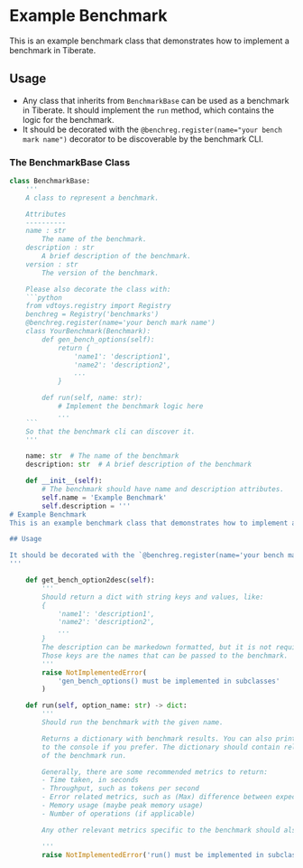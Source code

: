 # Example Benchmark

This is an example benchmark class that demonstrates how to implement a benchmark in Tiberate.

## Usage

- Any class that inherits from `BenchmarkBase` can be used as a benchmark in Tiberate. It should implement the `run` method, which contains the logic for the benchmark.
- It should be decorated with the `@benchreg.register(name="your bench mark name")` decorator to be discoverable by the benchmark CLI.

### The BenchmarkBase Class

````python
class BenchmarkBase:
    '''
    A class to represent a benchmark.

    Attributes
    ----------
    name : str
        The name of the benchmark.
    description : str
        A brief description of the benchmark.
    version : str
        The version of the benchmark.

    Please also decorate the class with:
    ```python
    from vdtoys.registry import Registry
    benchreg = Registry('benchmarks')
    @benchreg.register(name='your bench mark name')
    class YourBenchmark(Benchmark):
        def gen_bench_options(self):
            return {
                'name1': 'description1',
                'name2': 'description2',
                ...
            }

        def run(self, name: str):
            # Implement the benchmark logic here
            ...
    ```
    So that the benchmark cli can discover it.
    '''

    name: str  # The name of the benchmark
    description: str  # A brief description of the benchmark

    def __init__(self):
        # The benchmark should have name and description attributes.
        self.name = 'Example Benchmark'
        self.description = '''
# Example Benchmark
This is an example benchmark class that demonstrates how to implement a benchmark in Tiberate.

## Usage

It should be decorated with the `@benchreg.register(name='your bench mark name')` decorator to be discoverable by the benchmark CLI.
'''

    def get_bench_option2desc(self):
        '''
        Should return a dict with string keys and values, like:
        {
            'name1': 'description1',
            'name2': 'description2',
            ...
        }
        The description can be markedown formatted, but it is not required.
        Those keys are the names that can be passed to the benchmark.
        '''
        raise NotImplementedError(
            'gen_bench_options() must be implemented in subclasses'
        )

    def run(self, option_name: str) -> dict:
        '''
        Should run the benchmark with the given name.

        Returns a dictionary with benchmark results. You can also print the results directly
        to the console if you prefer. The dictionary should contain relevant metrics and results
        of the benchmark run.

        Generally, there are some recommended metrics to return:
        - Time taken, in seconds
        - Throughput, such as tokens per second
        - Error related metrics, such as (Max) difference between expected and actual results
        - Memory usage (maybe peak memory usage)
        - Number of operations (if applicable)

        Any other relevant metrics specific to the benchmark should also be returned.

        '''
        raise NotImplementedError('run() must be implemented in subclasses')

````
